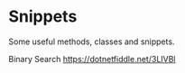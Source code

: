 # Snippets
Some useful methods, classes and snippets.

Binary Search https://dotnetfiddle.net/3LIVBl
